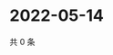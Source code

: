 # 2022-05-14

共 0 条

<!-- BEGIN WEIBO -->
<!-- 最后更新时间 Sat May 14 2022 15:20:49 GMT+0800 (China Standard Time) -->

<!-- END WEIBO -->
